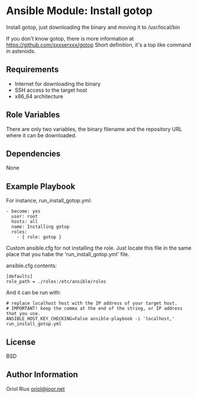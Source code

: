 Ansible Module: Install gotop
=============================

Install gotop, just downloading the binary and moving it to /usr/local/bin

If you don't know gotop, there is more information at https://github.com/xxxserxxx/gotop
Short definition, it's a top like command in asteroids.


Requirements
------------

- Internet for downloading the binary
- SSH access to the target host
- x86_64 architecture

Role Variables
--------------

There are only two variables, the binary filename and the repository URL where it can be downloaded.

Dependencies
------------

None

Example Playbook
----------------

For instance, run_install_gotop.yml:

```
- become: yes
  user: root
  hosts: all
  name: Installing gotop
  roles:
    - { role: gotop }
```

Custom ansible.cfg for not installing the role. Just locate this file in the same place that you habe the 'run_install_gotop.yml' file.

ansible.cfg contents:

```
[defaults]
role_path = ./roles:/etc/ansible/roles
```

And it can be run with:

```
# replace localhost host with the IP address of your target host.
# IMPORTANT! keep the comma at the end of the string, or IP address that you use.
ANSIBLE_HOST_KEY_CHECKING=False ansible-playbook -i 'localhost,' run_install_gotop.yml
```

License
-------

BSD

Author Information
------------------

Oriol Rius <oriol@joor.net>